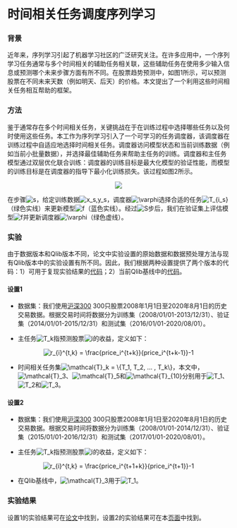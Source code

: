 # 时间相关任务调度序列学习
### 背景
近年来，序列学习引起了机器学习社区的广泛研究关注。在许多应用中，一个序列学习任务通常与多个时间相关的辅助任务相关联，这些辅助任务在使用多少输入信息或预测哪个未来步骤方面有所不同。在股票趋势预测中，如图1所示，可以预测股票在不同未来天数（例如明天、后天）的价格。本文提出了一个利用这些时间相关任务相互帮助的框架。

### 方法
鉴于通常存在多个时间相关任务，关键挑战在于在训练过程中选择哪些任务以及何时使用这些任务。本工作为序列学习引入了一个可学习的任务调度器，该调度器在训练过程中自适应地选择时间相关任务。调度器访问模型状态和当前训练数据（例如当前小批量数据），并选择最佳辅助任务来帮助主任务的训练。调度器和主任务模型通过双层优化联合训练：调度器的训练目标是最大化模型的验证性能，而模型的训练目标是在调度器的指导下最小化训练损失。该过程如图2所示。

<p align="center"> 
<img src="workflow.png"/>
</p>

在步骤<img src="https://latex.codecogs.com/png.latex?s" title="s" />，给定训练数据<img src="https://latex.codecogs.com/png.latex?x_s,y_s" title="x_s,y_s" />，调度器<img src="https://latex.codecogs.com/png.latex?\varphi" title="\varphi" />选择合适的任务<img src="https://latex.codecogs.com/png.latex?T_{i_s}" title="T_{i_s}" />（绿色实线）来更新模型<img src="https://latex.codecogs.com/png.latex?f" title="f" />（蓝色实线）。经过<img src="https://latex.codecogs.com/png.latex?S" title="S" />步后，我们在验证集上评估模型<img src="https://latex.codecogs.com/png.latex?f" title="f" />并更新调度器<img src="https://latex.codecogs.com/png.latex?\varphi" title="\varphi" />（绿色虚线）。

### 实验
由于数据版本和Qlib版本不同，论文中实验设置的原始数据和数据预处理方法与现有Qlib版本中的实验设置有所不同。因此，我们根据两种设置提供了两个版本的代码：1）可用于复现实验结果的[代码](https://github.com/lwwang1995/tcts)；2）当前Qlib基线中的[代码](https://github.com/ssvip9527/qlib/blob/main/qlib/contrib/model/pytorch_tcts.py)。

#### 设置1
* 数据集：我们使用[沪深300](http://www.csindex.com.cn/en/indices/index-detail/000300) 300只股票2008年1月1日至2020年8月1日的历史交易数据。根据交易时间将数据分为训练集（2008/01/01-2013/12/31）、验证集（2014/01/01-2015/12/31）和测试集（2016/01/01-2020/08/01）。

* 主任务<img src="https://latex.codecogs.com/png.latex?T_k" title="T_k" />指预测股票<img src="https://latex.codecogs.com/png.latex?i" title="i" />的收益，定义如下：
<div align=center>
<img src="https://latex.codecogs.com/png.image?\dpi{110}&space;r_{i}^{t,k}&space;=&space;\frac{price_i^{t&plus;k}}{price_i^{t&plus;k-1}}-1" title="r_{i}^{t,k} = \frac{price_i^{t+k}}{price_i^{t+k-1}}-1" />
</div>

* 时间相关任务集<img src="https://latex.codecogs.com/png.latex?\mathcal{T}_k&space;=&space;\{T_1,&space;T_2,&space;...&space;,&space;T_k\}" title="\mathcal{T}_k = \{T_1, T_2, ... , T_k\}" />，本文中，<img src="https://latex.codecogs.com/png.latex?\mathcal{T}_3" title="\mathcal{T}_3" />、<img src="https://latex.codecogs.com/png.latex?\mathcal{T}_5" title="\mathcal{T}_5" />和<img src="https://latex.codecogs.com/png.latex?\mathcal{T}_{10}" title="\mathcal{T}_{10}" />分别用于<img src="https://latex.codecogs.com/png.latex?T_1" title="T_1" />、<img src="https://latex.codecogs.com/png.latex?T_2" title="T_2" />和<img src="https://latex.codecogs.com/png.latex?T_3" title="T_3" />。

#### 设置2
* 数据集：我们使用[沪深300](http://www.csindex.com.cn/en/indices/index-detail/000300) 300只股票2008年1月1日至2020年8月1日的历史交易数据。根据交易时间将数据分为训练集（2008/01/01-2014/12/31）、验证集（2015/01/01-2016/12/31）和测试集（2017/01/01-2020/08/01）。

* 主任务<img src="https://latex.codecogs.com/png.latex?T_k" title="T_k" />指预测股票<img src="https://latex.codecogs.com/png.latex?i" title="i" />的收益，定义如下：
<div align=center>
<img src="https://latex.codecogs.com/png.image?\dpi{110}&space;r_{i}^{t,k}&space;=&space;\frac{price_i^{t&plus;1&plus;k}}{price_i^{t&plus;1}}-1" title="r_{i}^{t,k} = \frac{price_i^{t+1+k}}{price_i^{t+1}}-1" />
</div>

* 在Qlib基线中，<img src="https://latex.codecogs.com/png.latex?\mathcal{T}_3" title="\mathcal{T}_3" />用于<img src="https://latex.codecogs.com/png.latex?T_1" title="T_1" />。

### 实验结果
设置1的实验结果可在[论文](http://proceedings.mlr.press/v139/wu21e/wu21e.pdf)中找到，设置2的实验结果可在本[页面](https://github.com/ssvip9527/qlib/tree/main/examples/benchmarks)中找到。